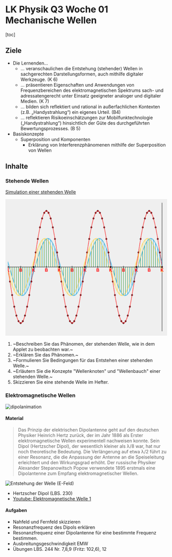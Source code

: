 LK Physik Q3 Woche 01 Mechanische Wellen
==============================

[toc]

## Ziele

* Die Lernenden…
  * … veranschaulichen die Entstehung (stehender) Wellen in sachgerechten Darstellungsformen, auch mithilfe digitaler Werkzeuge. (K 6)
  * … präsentieren Eigenschaften und Anwendungen von Frequenzbereichen des elektromagnetischen Spektrums sach- und adressatengerecht unter Einsatz geeigneter analoger und digitaler Medien. (K 7)
  * … bilden sich reflektiert und rational in außerfachlichen Kontexten (z.B. „Handystrahlung“) ein eigenes Urteil. (B4)
  * … reflektieren Risikoeinschätzungen zur Mobilfunktechnologie („Handystrahlung“) hinsichtlich der Güte des durchgeführten Bewertungsprozesses. (B 5)
* Basiskonzepte
  * Superposition und Komponenten
    * Erklärung von Interferenzphänomenen mithilfe der Superposition von Wellen

## Inhalte


### Stehende Wellen

[Simulation einer stehenden Welle](https://www.leifiphysik.de/mechanik/mechanische-wellen/versuche/stehende-welle-simulation)

![!large](./img/stehende_Welle.png)

1. ~Beschreiben Sie das Phänomen, der stehenden Welle, wie in dem Applet zu beobachten war.~
1. ~Erklären Sie das Phänomen.~
1. ~Formulieren Sie Bedingungen für das Entstehen einer stehenden Welle.~
1. ~Erläutern Sie die Konzepte "Wellenknoten" und "Wellenbauch" einer stehenden Welle.~
1. Skizzieren Sie eine stehende Welle im Hefter.

### Elektromagnetische Wellen

![dipolanimation](https://upload.wikimedia.org/wikipedia/commons/2/24/Dipolentstehung.gif)

#### Material

> Das Prinzip der elektrischen Dipolantenne geht auf den deutschen Physiker Heinrich Hertz zurück, der im Jahr 1886 als Erster elektromagnetische Wellen experimentell nachweisen konnte. Sein Dipol (Hertzscher Dipol), der wesentlich kleiner als λ/8 war, hat nur noch theoretische Bedeutung. Die Verlängerung auf etwa λ/2 führt zu einer Resonanz, die die Anpassung der Antenne an die Speiseleitung erleichtert und den Wirkungsgrad erhöht. Der russische Physiker Alexander Stepanowitsch Popow verwendete 1895 erstmals eine Dipolantenne zum Empfang elektromagnetischer Wellen.

![Entstehung der Welle (E-Feld)](https://upload.wikimedia.org/wikipedia/commons/d/dd/Dipole_receiving_antenna_animation_6_800x394x150ms.gif)

- Hertzscher Dipol (LBS. 230)
- [Youtube: Elektromagnetische Welle 1](https://www.youtube.com/watch?v=FLQ1nDHi_uk)

#### Aufgaben

- Nahfeld und Fernfeld skizzieren
- Resonanzfrequenz des Dipols erklären
- Resonanzfrequenz einer Dipolantenne für eine bestimmte Frequenz bestimmen.
- Ausbreitungsgeschwindigkeit EMW
- Übungen LBS. 244 Nr. 7,8,9 (Fritz: 102,6), 12
